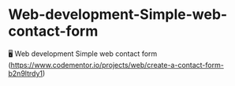 # Web-development-Simple-web-contact-form
🖥 Web development Simple web contact form (https://www.codementor.io/projects/web/create-a-contact-form-b2n9ltrdy1)
